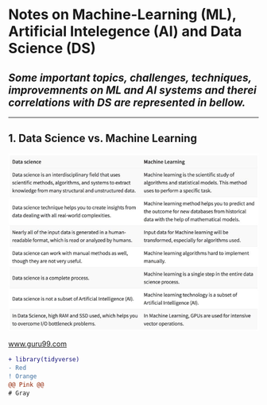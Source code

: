 # Notes on Machine-Learning (ML), Artificial Intelegence (AI) and Data Science (DS)


## *Some important topics, challenges, techniques, improvemnents on ML and AI systems and therei correlations with DS are represented in bellow.*

-----

## 1. Data Science vs. Machine Learning 

![alt text](fig1.jpeg)
 
www.guru99.com


```diff
+ library(tidyverse)
- Red
! Orange
@@ Pink @@
# Gray
```
 

